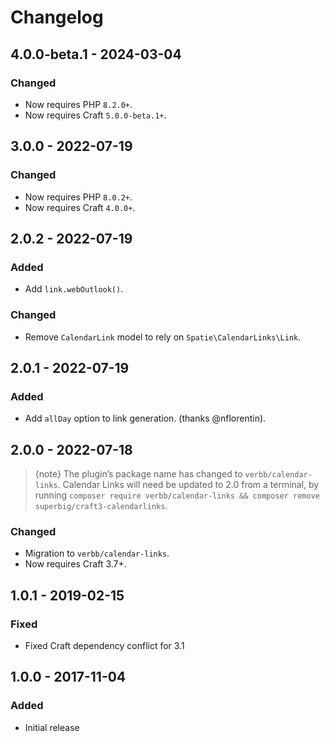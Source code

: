 # Changelog

## 4.0.0-beta.1 - 2024-03-04

### Changed
- Now requires PHP `8.2.0+`.
- Now requires Craft `5.0.0-beta.1+`.

## 3.0.0 - 2022-07-19

### Changed
- Now requires PHP `8.0.2+`.
- Now requires Craft `4.0.0+`.

## 2.0.2 - 2022-07-19

### Added
- Add `link.webOutlook()`.

### Changed
- Remove `CalendarLink` model to rely on `Spatie\CalendarLinks\Link`.

## 2.0.1 - 2022-07-19

### Added
- Add `allDay` option to link generation. (thanks @nflorentin).

## 2.0.0 - 2022-07-18

> {note} The plugin’s package name has changed to `verbb/calendar-links`. Calendar Links will need be updated to 2.0 from a terminal, by running `composer require verbb/calendar-links && composer remove superbig/craft3-calendarlinks`.

### Changed
- Migration to `verbb/calendar-links`.
- Now requires Craft 3.7+.

## 1.0.1 - 2019-02-15

### Fixed
- Fixed Craft dependency conflict for 3.1

## 1.0.0 - 2017-11-04

### Added
- Initial release
